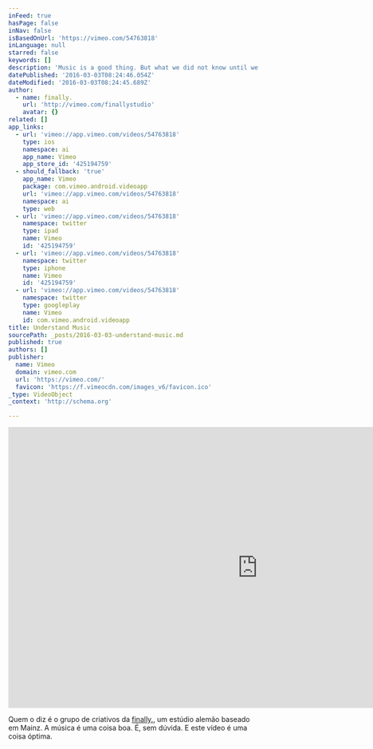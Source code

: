 ```yaml
---
inFeed: true
hasPage: false
inNav: false
isBasedOnUrl: 'https://vimeo.com/54763818'
inLanguage: null
starred: false
keywords: []
description: 'Music is a good thing. But what we did not know until we started with the research for this piece: Music is also a pretty damn complex thing. This experimental animation is about the attempt to understand all the parts and bits of it. Have a look. You might agree with our conclusion!'
datePublished: '2016-03-03T08:24:46.054Z'
dateModified: '2016-03-03T08:24:45.689Z'
author:
  - name: finally.
    url: 'http://vimeo.com/finallystudio'
    avatar: {}
related: []
app_links:
  - url: 'vimeo://app.vimeo.com/videos/54763818'
    type: ios
    namespace: ai
    app_name: Vimeo
    app_store_id: '425194759'
  - should_fallback: 'true'
    app_name: Vimeo
    package: com.vimeo.android.videoapp
    url: 'vimeo://app.vimeo.com/videos/54763818'
    namespace: ai
    type: web
  - url: 'vimeo://app.vimeo.com/videos/54763818'
    namespace: twitter
    type: ipad
    name: Vimeo
    id: '425194759'
  - url: 'vimeo://app.vimeo.com/videos/54763818'
    namespace: twitter
    type: iphone
    name: Vimeo
    id: '425194759'
  - url: 'vimeo://app.vimeo.com/videos/54763818'
    namespace: twitter
    type: googleplay
    name: Vimeo
    id: com.vimeo.android.videoapp
title: Understand Music
sourcePath: _posts/2016-03-03-understand-music.md
published: true
authors: []
publisher:
  name: Vimeo
  domain: vimeo.com
  url: 'https://vimeo.com/'
  favicon: 'https://f.vimeocdn.com/images_v6/favicon.ico'
_type: VideoObject
_context: 'http://schema.org'

---
```

<iframe src="https://cdn.embedly.com/widgets/media.html?src=https%3A%2F%2Fplayer.vimeo.com%2Fvideo%2F54763818&amp;url=https%3A%2F%2Fvimeo.com%2F54763818&amp;image=http%3A%2F%2Fi.vimeocdn.com%2Fvideo%2F380549046_1280.jpg&amp;key=b7d04c9b404c499eba89ee7072e1c4f7&amp;type=text%2Fhtml&amp;schema=vimeo" width="1000" height="563" scrolling="no" frameborder="0" allowfullscreen="allowfullscreen" style=""></iframe>

Quem o diz é o grupo de criativos da [finally.][0], um estúdio alemão baseado em Mainz. A música é uma coisa boa. É, sem dúvida. E este vídeo é uma coisa óptima.

[0]: http://t.umblr.com/redirect?z=http%3A%2F%2Ffinally-studio.com%2F&t=ZWUzMWFmMDFkY2M4ZDY0NTk2NjM3NzIxMjgxNjgxZDNjZjhjNDI1Nix6dDY1UHdxbA%3D%3D